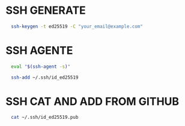 # SSH GENERATE
```sh
  ssh-keygen -t ed25519 -C "your_email@example.com"
```  

# SSH AGENTE
```sh
  eval "$(ssh-agent -s)"
```  

```sh
  ssh-add ~/.ssh/id_ed25519
```  

# SSH CAT AND ADD FROM GITHUB
```sh
  cat ~/.ssh/id_ed25519.pub
```  
